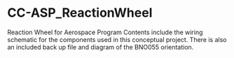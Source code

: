 # CC-ASP_ReactionWheel
Reaction Wheel for Aerospace Program
Contents include the wiring schematic for the components used in this conceptual project.
There is also an included back up file and diagram of the BNO055 orientation.
